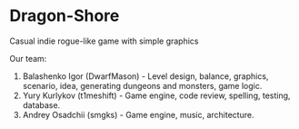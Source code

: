 # Dragon-Shore
Casual indie rogue-like game with simple graphics

Our team:
  1. Balashenko Igor (DwarfMason) - Level design, balance, graphics, scenario, idea, generating dungeons and monsters, game logic.
  2. Yury Kurlykov (t1meshift) - Game engine, code review, spelling, testing, database.
  3. Andrey Osadchii (smgks) - Game engine, music, architecture.
